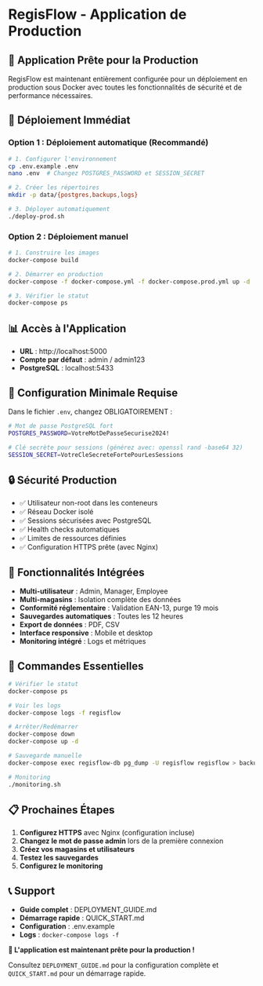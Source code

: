 # RegisFlow - Application de Production

## 🎯 Application Prête pour la Production

RegisFlow est maintenant entièrement configurée pour un déploiement en production sous Docker avec toutes les fonctionnalités de sécurité et de performance nécessaires.

## 🚀 Déploiement Immédiat

### Option 1 : Déploiement automatique (Recommandé)

```bash
# 1. Configurer l'environnement
cp .env.example .env
nano .env  # Changez POSTGRES_PASSWORD et SESSION_SECRET

# 2. Créer les répertoires
mkdir -p data/{postgres,backups,logs}

# 3. Déployer automatiquement
./deploy-prod.sh
```

### Option 2 : Déploiement manuel

```bash
# 1. Construire les images
docker-compose build

# 2. Démarrer en production
docker-compose -f docker-compose.yml -f docker-compose.prod.yml up -d

# 3. Vérifier le statut
docker-compose ps
```

## 📊 Accès à l'Application

- **URL** : http://localhost:5000
- **Compte par défaut** : admin / admin123
- **PostgreSQL** : localhost:5433

## 🔧 Configuration Minimale Requise

Dans le fichier `.env`, changez OBLIGATOIREMENT :

```bash
# Mot de passe PostgreSQL fort
POSTGRES_PASSWORD=VotreMotDePasseSecurise2024!

# Clé secrète pour sessions (générez avec: openssl rand -base64 32)
SESSION_SECRET=VotreCleSecreteFortePourLesSessions
```

## 🔒 Sécurité Production

- ✅ Utilisateur non-root dans les conteneurs
- ✅ Réseau Docker isolé
- ✅ Sessions sécurisées avec PostgreSQL
- ✅ Health checks automatiques
- ✅ Limites de ressources définies
- ✅ Configuration HTTPS prête (avec Nginx)

## 📱 Fonctionnalités Intégrées

- **Multi-utilisateur** : Admin, Manager, Employee
- **Multi-magasins** : Isolation complète des données
- **Conformité réglementaire** : Validation EAN-13, purge 19 mois
- **Sauvegardes automatiques** : Toutes les 12 heures
- **Export de données** : PDF, CSV
- **Interface responsive** : Mobile et desktop
- **Monitoring intégré** : Logs et métriques

## 🚨 Commandes Essentielles

```bash
# Vérifier le statut
docker-compose ps

# Voir les logs
docker-compose logs -f regisflow

# Arrêter/Redémarrer
docker-compose down
docker-compose up -d

# Sauvegarde manuelle
docker-compose exec regisflow-db pg_dump -U regisflow regisflow > backup.sql

# Monitoring
./monitoring.sh
```

## 📋 Prochaines Étapes

1. **Configurez HTTPS** avec Nginx (configuration incluse)
2. **Changez le mot de passe admin** lors de la première connexion
3. **Créez vos magasins et utilisateurs**
4. **Testez les sauvegardes**
5. **Configurez le monitoring**

## 📞 Support

- **Guide complet** : DEPLOYMENT_GUIDE.md
- **Démarrage rapide** : QUICK_START.md
- **Configuration** : .env.example
- **Logs** : `docker-compose logs -f`

**🎉 L'application est maintenant prête pour la production !**

Consultez `DEPLOYMENT_GUIDE.md` pour la configuration complète et `QUICK_START.md` pour un démarrage rapide.